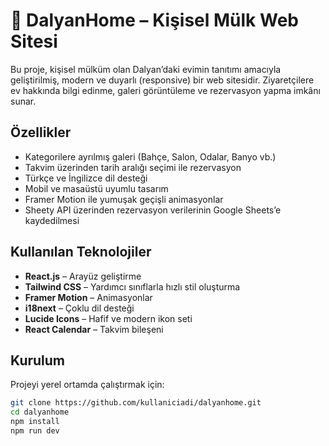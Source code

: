 # 🌿 DalyanHome – Kişisel Mülk Web Sitesi

Bu proje, kişisel mülküm olan Dalyan’daki evimin tanıtımı amacıyla geliştirilmiş, modern ve duyarlı (responsive) bir web sitesidir. Ziyaretçilere ev hakkında bilgi edinme, galeri görüntüleme ve rezervasyon yapma imkânı sunar.

## Özellikler

- Kategorilere ayrılmış galeri (Bahçe, Salon, Odalar, Banyo vb.)
- Takvim üzerinden tarih aralığı seçimi ile rezervasyon
- Türkçe ve İngilizce dil desteği
- Mobil ve masaüstü uyumlu tasarım
- Framer Motion ile yumuşak geçişli animasyonlar
- Sheety API üzerinden rezervasyon verilerinin Google Sheets’e kaydedilmesi

## Kullanılan Teknolojiler

- **React.js** – Arayüz geliştirme
- **Tailwind CSS** – Yardımcı sınıflarla hızlı stil oluşturma
- **Framer Motion** – Animasyonlar
- **i18next** – Çoklu dil desteği
- **Lucide Icons** – Hafif ve modern ikon seti
- **React Calendar** – Takvim bileşeni

## Kurulum

Projeyi yerel ortamda çalıştırmak için:

```bash
git clone https://github.com/kullaniciadi/dalyanhome.git
cd dalyanhome
npm install
npm run dev

